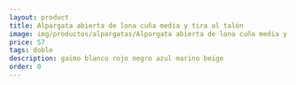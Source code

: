 ```yaml
---
layout: product
title: Alpargata abierta de lona cuña media y tira al talón
image: img/productos/alpargatas/Alpargata abierta de lona cuña media y tira al talón=57=doble=gaimo blanco rojo negro azul marino beige.webp
price: 57
tags: doble
description: gaimo blanco rojo negro azul marino beige
order: 0
---
```

